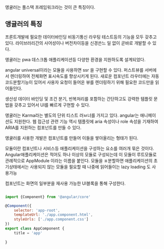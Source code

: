 앵귤러는 풀스택 프레임워크라는 것이 큰 특징이다. 

## 앵귤러의 특징

프론트개발에 필요한 데이터바인딩 비동기통신 라우팅 테스트등의 기능을 모두 갖추고있다. 라이브러리간의 사어성이나 버전차이등을 신경쓴느 일 없이 곧바로 개발할 수 있다.

앵귤러는 pwa 데스크톱 애플리케이션등 다양한 환경을 지원하도록 설계되었다. 

angular universal이라는 모듈을 사용하면 ssr 을 구현할 수 있다. 퍼스트뷰를 서버에서 렌더링하여 전체화면 표시속도를 향상시키게 된다. 새로운 컴포넌트 라우터에는 자동 코드분할기능이 있어서 사용자 요청이 들어온 뷰를 렌더링하기 위해 필요한 코드만을 읽어들인다. 

생산성 데이터 바인딩 및 조건 분기, 반복처리를 포함하는 간단하고도 강력한 템플릿 문법을 갖추고 있어서 UI를 빠르게 구현할 수 있다. 

앵귤러는 Karma라는 별도의 단위 티스트 러ㅂ너를 가지고 있다. angular는 애니메이션도 지원한다. 웹 접근성 관련 기능 역시 템플릿에 aria 속성이나 role 속성을 기재하여 ARIA를 지원하는 컴포넌트를 만들 수 있다.

앵귤러를 사용한 개발은 컴포넌트를 만들어 이들을 쌓아올리는 형태가 된다. 

모듈이란 컴포넌트나 서비스등 애플리케이션을 구성하는 요소를 여러개 묶은 것이다. Angular애플리케이션은 적어도 하나 이상의 모듈로 구성되는데 이 모듈이 루트모듈로 관례적으로 AppModule 이라는 이름을 붙인다. 모듈을 ㅍ분할하면 애플리케이션의 초기상태에서는 사용되지 않는 모듈을 필요할 때 나중에 읽어들이는 lazy loading 도 사용가능

컴포넌트는 화면의 일부분을 재사용 가능한 UI블록을 통해 구성한다.

```js

import {Component} from '@angular/core'

@Component({
    selector: 'app-root',
    templateUrl: './app.component.html',
    styleUrls: ['./app.component.css']
})
export class AppComponent {
    title = 'app'
    
}